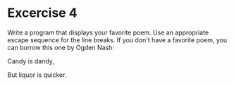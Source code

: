 # Excercise 4
Write a program that displays your favorite poem. Use an appropriate escape sequence for the line breaks. If you don't have a favorite poem, you can borrow this one by Ogden Nash:

Candy is dandy,

But liquor is quicker.
